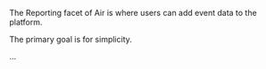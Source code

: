 The Reporting facet of Air is where users can add event data to the platform.

The primary goal is for simplicity.

...